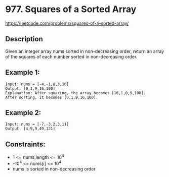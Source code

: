 # 977. Squares of a Sorted Array

https://leetcode.com/problems/squares-of-a-sorted-array/

## Description

Given an integer array nums sorted in non-decreasing order, return an array of the squares of each number sorted in non-decreasing order.


## Example 1:

    Input: nums = [-4,-1,0,3,10]
    Output: [0,1,9,16,100]
    Explanation: After squaring, the array becomes [16,1,0,9,100].
    After sorting, it becomes [0,1,9,16,100].

## Example 2:

    Input: nums = [-7,-3,2,3,11]
    Output: [4,9,9,49,121]


## Constraints:

- 1 <= nums.length <= 10<sup>4</sup>
- -10<sup>4</sup> <= nums[i] <= 10<sup>4</sup>
- nums is sorted in non-decreasing order